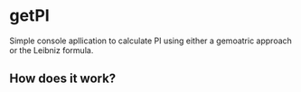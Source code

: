 # getPI

Simple console apllication to calculate PI using either a gemoatric approach or the Leibniz formula.

## How does it work?
